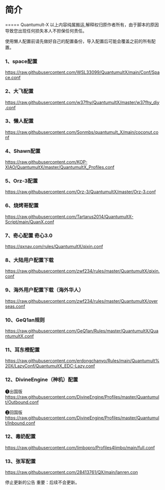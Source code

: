 # 简介
=====
Quantumult-X
以上内容纯属搬运,解释权归原作者所有，由于脚本的原因导致您出现任何损失本人不担保任何责任。


使用懒人配置前请先做好自己的配置备份，导入配置后可能会覆盖之前的所有配置。

### 1、space配置
https://raw.githubusercontent.com/WSL33099/QuantumultX/main/Conf/Space.conf

### 2、大飞配置
https://raw.githubusercontent.com/w37fhy/QuantumultX/master/w37fhy_diy.conf

### 3、懒人配置
https://raw.githubusercontent.com/Sonmbs/quantumult_X/main/coconut.conf 

### 4、Shawn配置
https://raw.githubusercontent.com/KOP-XIAO/QuantumultX/master/QuantumultX_Profiles.conf 

### 5、Orz-3配置
https://raw.githubusercontent.com/Orz-3/QuantumultX/master/Orz-3.conf 

### 6、烧烤哥配置
https://raw.githubusercontent.com/Tartarus2014/QuantumultX-Script/main/QuanX.conf

### 7、奇心配置 奇心3.0
https://qxnav.com/rules/QuantumultX/qixin.conf

### 8、大陆用户配置下载
https://raw.githubusercontent.com/zwf234/rules/master/QuantumultX/qixin.conf

### 9、海外用户配置下载（海外华人）
https://raw.githubusercontent.com/zwf234/rules/master/QuantumultX/overseas.conf

### 10、GeQ1an规则
https://raw.githubusercontent.com/GeQ1an/Rules/master/QuantumultX/QuantumultX.conf 

### 11、耳东橙配置
https://raw.githubusercontent.com/erdongchanyo/Rules/main/Quantumult%20X/LazyConf/QuantumultX_EDC-Lazy.conf

### 12、DivineEngine（神机）配置
❶出国版
https://raw.githubusercontent.com/DivineEngine/Profiles/master/Quantumult/Outbound.conf

❷回国版
https://raw.githubusercontent.com/DivineEngine/Profiles/master/Quantumult/Inbound.conf

### 12、毒奶配置
https://raw.githubusercontent.com/limbopro/Profiles4limbo/main/full.conf

### 13、张军配置
https://raw.githubusercontent.com/28413761/QX/main/lanren.con





停止更新的公告
重要：后续不会更新。






